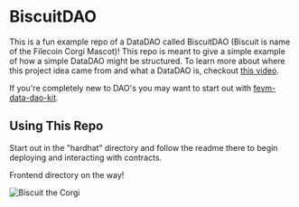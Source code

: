 # BiscuitDAO

This is a fun example repo of a DataDAO called BiscuitDAO (Biscuit is name of the Filecoin Corgi Mascot)! This repo is meant to give a simple example of how a simple DataDAO might be structured. To learn more about where this project idea came from and what a DataDAO is, checkout [this video](https://www.youtube.com/watch?v=o58CMUURDEo).


If you're completely new to DAO's you may want to start out with [fevm-data-dao-kit](https://github.com/filecoin-project/fevm-data-dao-kit). 

## Using This Repo

Start out in the "hardhat" directory and follow the readme there to begin deploying and interacting with contracts.

Frontend directory on the way!

![Biscuit the Corgi](https://pin.ski/3ZndRUt)
